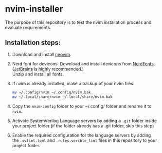 # nvim-installer
The purpose of this repository is to test the nvim installation process and evaluate requirements.
## Installation steps:
1. Download and install [neovim](https://github.com/neovim/neovim/releases/).
3. Nerd font for devicons. Download and install devicons from [NerdFonts](https://www.nerdfonts.com/font-downloads). <br>
([JetBrains](https://github.com/ryanoasis/nerd-fonts/releases/download/v3.1.1/JetBrainsMono.zip) is highly recommended.)<br>
Unzip and install all fonts.
4. If nvim is already installed, make a backup of your nvim files:
   
   ```bash
   mv ~/.config/nvim ~/.config/nvim.bak
   mv ~/.local/share/nvim ~/.local/share/nvim.bak
   ```
5. Copy the ``nvim-config`` folder to your ~/.config/ folder and rename it to ``nvim``.
6. Activate SystemVerilog Language servers by adding a ``.git`` folder inside your project folder (if the folder already has a .git folder, skip this step)
7. Enable the required configuration for the language servers by adding the ``.svlint.toml`` and ``.rules.verible_lint`` files in this repository to your project folder.

